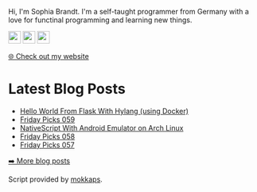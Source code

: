<p>Hi, I'm Sophia Brandt. I'm a self-taught programmer from Germany with a love for functinal programming and learning new things.</p>
<p><a href="https://www.twitter.com/hisophiabrandt"><img src="https://img.shields.io/badge/twitter-%231DA1F2.svg?&style=for-the-badge&logo=twitter&logoColor=white" height=25></a> <a href="https://www.linkedin.com/in/sophiabrandt"><img src="https://img.shields.io/badge/linkedin-%230077B5.svg?&style=for-the-badge&logo=linkedin&logoColor=white" height=25></a> <a href="https://dev.to/sophiabrandt"><img src="https://img.shields.io/badge/DEV.TO-%230A0A0A.svg?&style=for-the-badge&logo=dev-dot-to&logoColor=white" height=25></a></p>
<p><a href="https://www.sophiabrandt.com">🌐 Check out my website</a></p>
<h1>Latest Blog Posts</h1>
  <ul>
    <li><a href=https://www.rockyourcode.com/hello-world-from-flask-with-hylang-using-docker/>Hello World From Flask With Hylang (using Docker)</a></li><li><a href=https://www.rockyourcode.com/friday-picks-059/>Friday Picks 059</a></li><li><a href=https://www.rockyourcode.com/nativescript-with-android-emulator-on-arch-linux/>NativeScript With Android Emulator on Arch Linux</a></li><li><a href=https://www.rockyourcode.com/friday-picks-058/>Friday Picks 058</a></li><li><a href=https://www.rockyourcode.com/friday-picks-057/>Friday Picks 057</a></li>
  </ul>
<p><a href="https://www.rockyourcode.com">➡️ More blog posts</a></p>
<p>Script provided by <a href="https://github.com/Mokkapps/mokkapps">mokkaps</a>.</p>
